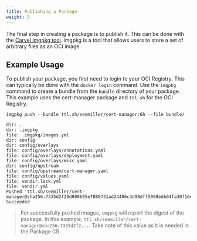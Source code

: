 ```yaml
---
title: Publishing a Package
weight: 3
---
```


The final step in creating a package is to publish it. This can be done with the [Carvel imgpkg tool](../tooling/). imgpkg is a tool that allows users to store a set of arbitrary files as an OCI image.

## Example Usage

To publish your package, you first need to login to your OCI Registry. This can typically be done with the `docker login` command. Use the `imgpkg` command to create a bundle from the `bundle` directory of your package. This example uses the cert-manager package and `ttl.sh` for the OCI Registry.

 ```shell
 imgpkg push --bundle ttl.sh/seemiller/cert-manager:6h --file bundle/

 dir: .
 dir: .imgpkg
 file: .imgpkg/images.yml
 dir: config
 dir: config/overlays
 file: config/overlays/annotations.yaml
 file: config/overlays/deployment.yaml
 file: config/overlays/misc.yaml
 dir: config/upstream
 file: config/upstream/cert-manager.yaml
 file: config/values.yaml
 file: vendir.lock.yml
 file: vendir.yml
 Pushed 'ttl.sh/seemiller/cert-manager@sha256:7335d2f20d000695e7880731ad24406c3d98dff5008edb04fa30f16e31abbb1a'
 Succeeded
 ```

> For successfully pushed images, `imgpkg` will report the digest of the package. In this example, `ttl.sh/seemiller/cert-manager@sha256:7335d2f2...`. Take note of this value as it is needed in the Package CR.

